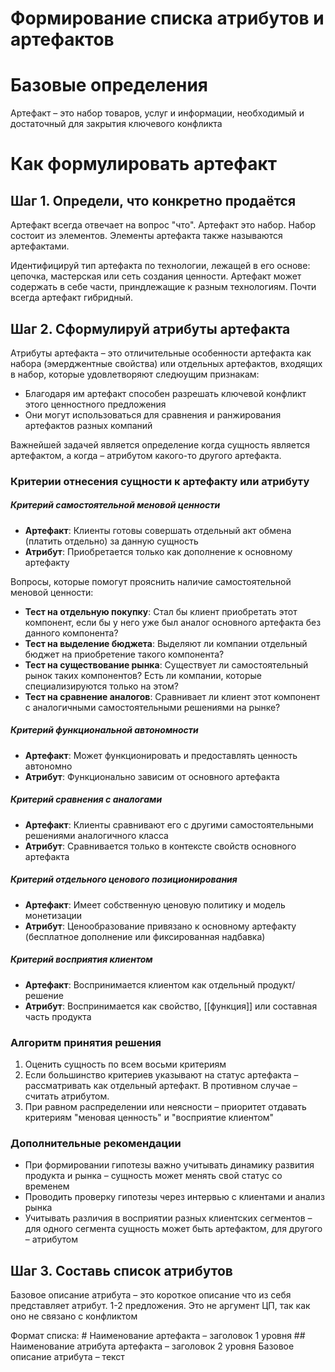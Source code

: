 # Формирование списка атрибутов и артефактов
# Базовые определения
Артефакт – это набор товаров, услуг и информации, необходимый и достаточный для закрытия ключевого конфликта

# Как формулировать артефакт

## Шаг 1. Определи, что конкретно продаётся

Артефакт всегда отвечает на вопрос "что". Артефакт это набор. Набор состоит из элементов. Элементы артефакта также называются артефактами.

Идентифицируй тип артефакта по технологии, лежащей в его основе: цепочка, мастерская или сеть создания ценности. Артефакт может содержать в себе части, приндлежащие к разным технологиям. Почти всегда артефакт гибридный. 


## Шаг 2. Сформулируй атрибуты артефакта
Атрибуты артефакта – это отличительные особенности артефакта как набора (эмерджентные свойства) или отдельных артефактов, входящих в набор, которые удовлетворяют следюущим признакам:
- Благодаря им артефакт способен разрешать ключевой конфликт этого ценностного предложения
- Они могут использоваться для сравнения и ранжирования артефактов разных компаний

Важнейшей задачей является определение когда сущность является артефактом, а когда – атрибутом какого-то другого артефакта.
### Критерии отнесения сущности к артефакту или атрибуту

##### Критерий самостоятельной меновой ценности
- **Артефакт**: Клиенты готовы совершать отдельный акт обмена (платить отдельно) за данную сущность
- **Атрибут**: Приобретается только как дополнение к основному артефакту

Вопросы, которые помогут прояснить наличие самостоятельной меновой ценности:
- **Тест на отдельную покупку**: Стал бы клиент приобретать этот компонент, если бы у него уже был аналог основного артефакта без данного компонента?
- **Тест на выделение бюджета**: Выделяют ли компании отдельный бюджет на приобретение такого компонента?
- **Тест на существование рынка**: Существует ли самостоятельный рынок таких компонентов? Есть ли компании, которые специализируются только на этом?
- **Тест на сравнение аналогов**: Сравнивает ли клиент этот компонент с аналогичными самостоятельными решениями на рынке?

##### Критерий функциональной автономности
- **Артефакт**: Может функционировать и предоставлять ценность автономно
- **Атрибут**: Функционально зависим от основного артефакта
##### Критерий сравнения с аналогами
- **Артефакт**: Клиенты сравнивают его с другими самостоятельными решениями аналогичного класса
- **Атрибут**: Сравнивается только в контексте свойств основного артефакта
##### Критерий отдельного ценового позиционирования
- **Артефакт**: Имеет собственную ценовую политику и модель монетизации
- **Атрибут**: Ценообразование привязано к основному артефакту (бесплатное дополнение или фиксированная надбавка)
##### Критерий восприятия клиентом
- **Артефакт**: Воспринимается клиентом как отдельный продукт/решение
- **Атрибут**: Воспринимается как свойство, [[функция]] или составная часть продукта

### Алгоритм принятия решения

1. Оценить сущность по всем восьми критериям
2. Если большинство критериев указывают на статус артефакта – рассматривать как отдельный артефакт. В противном случае – считать атрибутом.
3. При равном распределении или неясности – приоритет отдавать критериям  "меновая ценность" и "восприятие клиентом"

### Дополнительные рекомендации
- При формировании гипотезы важно учитывать динамику развития продукта и рынка – сущность может менять свой статус со временем
- Проводить проверку гипотезы через интервью с клиентами и анализ рынка
- Учитывать различия в восприятии разных клиентских сегментов – для одного сегмента сущность может быть артефактом, для другого – атрибутом

## Шаг 3. Составь список атрибутов
Базовое описание атрибута – это короткое описание что из себя представляет атрибут. 1-2 предложения. Это не аргумент ЦП, так как оно не связано с конфликтом

Формат списка: 
	# Наименование артефакта – заголовок 1 уровня
	## Наименование атрибута артефакта – заголовок 2 уровня
	Базовое описание атрибута – текст

